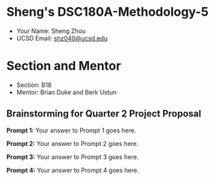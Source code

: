 # Sheng's DSC180A-Methodology-5
- Your Name: Sheng Zhou
- UCSD Email: shz040@ucsd.edu

# Section and Mentor
- Section: B18
- Mentor: Brian Duke and Berk Ustun

## Brainstorming for Quarter 2 Project Proposal

**Prompt 1:**
Your answer to Prompt 1 goes here.

**Prompt 2:**
Your answer to Prompt 2 goes here.

**Prompt 3:**
Your answer to Prompt 3 goes here.

**Prompt 4:**
Your answer to Prompt 4 goes here.
